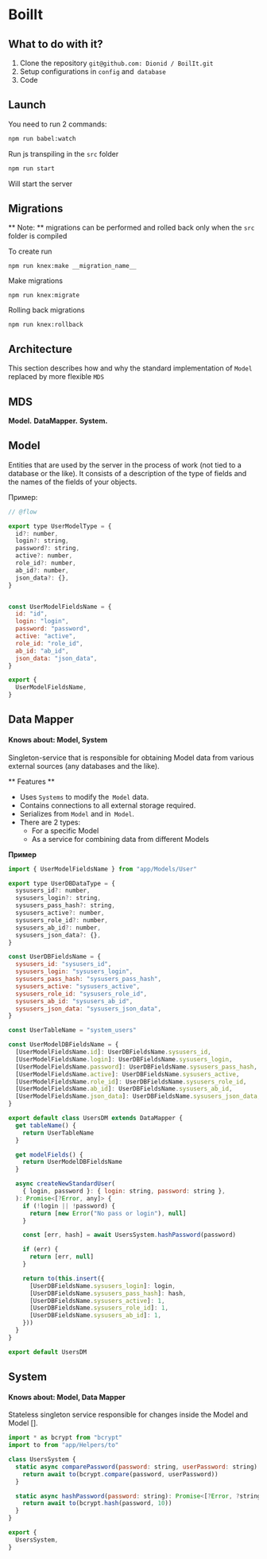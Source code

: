 # BoilIt

## What to do with it?

1. Clone the repository `git@github.com: Dionid / BoilIt.git`
1. Setup configurations in `config` and` database`
1. Code

## Launch

You need to run 2 commands:

```bash
npm run babel:watch
```
Run js transpiling in the `src` folder

```bash
npm run start
```
Will start the server

## Migrations

** Note: ** migrations can be performed and rolled back only when the `src` folder is compiled

To create run

```
npm run knex:make __migration_name__
```

Make migrations

```
npm run knex:migrate
```

Rolling back migrations

```
npm run knex:rollback
```

## Architecture

This section describes how and why the standard implementation of `Model`
replaced by more flexible `MDS`

## MDS

**Model.** **DataMapper.** **System.**

## Model

Entities that are used by the server in the process of work (not tied to a database or the like). It consists of a description of the type of fields and the names of the fields of your objects.

Пример:

```js
// @flow

export type UserModelType = {
  id?: number,
  login?: string,
  password?: string,
  active?: number,
  role_id?: number,
  ab_id?: number,
  json_data?: {},
}


const UserModelFieldsName = {
  id: "id",
  login: "login",
  password: "password",
  active: "active",
  role_id: "role_id",
  ab_id: "ab_id",
  json_data: "json_data",
}

export {
  UserModelFieldsName,
}
```

## Data Mapper
#### Knows about: Model, System

Singleton-service that is responsible for obtaining Model data from various external sources (any databases and the like).

** Features **

* Uses `Systems` to modify the` Model` data.
* Contains connections to all external storage required.
* Serializes from `Model` and in` Model`.
* There are 2 types:
   * For a specific Model
   * As a service for combining data from different Models
   
**Пример**

```js
import { UserModelFieldsName } from "app/Models/User"

export type UserDBDataType = {
  sysusers_id?: number,
  sysusers_login?: string,
  sysusers_pass_hash?: string,
  sysusers_active?: number,
  sysusers_role_id?: number,
  sysusers_ab_id?: number,
  sysusers_json_data?: {},
}

const UserDBFieldsName = {
  sysusers_id: "sysusers_id",
  sysusers_login: "sysusers_login",
  sysusers_pass_hash: "sysusers_pass_hash",
  sysusers_active: "sysusers_active",
  sysusers_role_id: "sysusers_role_id",
  sysusers_ab_id: "sysusers_ab_id",
  sysusers_json_data: "sysusers_json_data",
}

const UserTableName = "system_users"

const UserModelDBFieldsName = {
  [UserModelFieldsName.id]: UserDBFieldsName.sysusers_id,
  [UserModelFieldsName.login]: UserDBFieldsName.sysusers_login,
  [UserModelFieldsName.password]: UserDBFieldsName.sysusers_pass_hash,
  [UserModelFieldsName.active]: UserDBFieldsName.sysusers_active,
  [UserModelFieldsName.role_id]: UserDBFieldsName.sysusers_role_id,
  [UserModelFieldsName.ab_id]: UserDBFieldsName.sysusers_ab_id,
  [UserModelFieldsName.json_data]: UserDBFieldsName.sysusers_json_data,
}

export default class UsersDM extends DataMapper {
  get tableName() {
    return UserTableName
  }

  get modelFields() {
    return UserModelDBFieldsName
  }

  async createNewStandardUser(
    { login, password }: { login: string, password: string },
  ): Promise<[?Error, any]> {
    if (!login || !password) {
      return [new Error("No pass or login"), null]
    }

    const [err, hash] = await UsersSystem.hashPassword(password)

    if (err) {
      return [err, null]
    }

    return to(this.insert({
      [UserDBFieldsName.sysusers_login]: login,
      [UserDBFieldsName.sysusers_pass_hash]: hash,
      [UserDBFieldsName.sysusers_active]: 1,
      [UserDBFieldsName.sysusers_role_id]: 1,
      [UserDBFieldsName.sysusers_ab_id]: 1,
    }))
  }
}

export default UsersDM
```

## System
#### Knows about: Model, Data Mapper

Stateless singleton service responsible for changes inside the Model and Model [].

```js
import * as bcrypt from "bcrypt"
import to from "app/Helpers/to"

class UsersSystem {
  static async comparePassword(password: string, userPassword: string): Promise<[?Error, ?boolean]> {
    return await to(bcrypt.compare(password, userPassword))
  }

  static async hashPassword(password: string): Promise<[?Error, ?string]> {
    return await to(bcrypt.hash(password, 10))
  }
}

export {
  UsersSystem,
}
```

